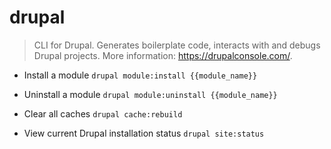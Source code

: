 # drupal
> CLI for Drupal.
> Generates boilerplate code, interacts with and debugs Drupal projects.
> More information: <https://drupalconsole.com/>.

- Install a module
`drupal module:install {{module_name}}`

- Uninstall a module
`drupal module:uninstall {{module_name}}`

- Clear all caches
`drupal cache:rebuild`

- View current Drupal installation status
`drupal site:status`
